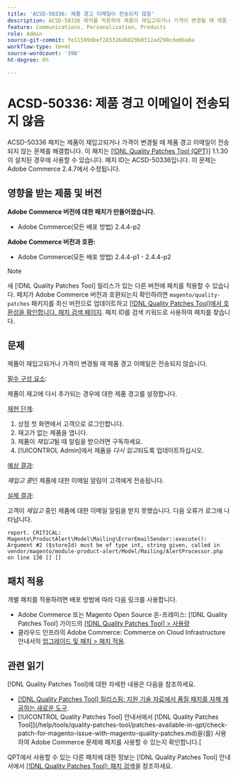 ```yaml
---
title: 'ACSD-50336: 제품 경고 이메일이 전송되지 않음'
description: ACSD-50336 패치를 적용하여 제품이 재입고되거나 가격이 변경될 때 제품 경고 이메일이 전송되지 않는 Adobe Commerce 문제를 해결합니다.
feature: Communications, Personalization, Products
role: Admin
source-git-commit: fe11599dbef283326db029b0312ad290cde0ba0a
workflow-type: tm+mt
source-wordcount: '398'
ht-degree: 0%

---
```


# ACSD-50336: 제품 경고 이메일이 전송되지 않음

ACSD-50336 패치는 제품이 재입고되거나 가격이 변경될 때 제품 경고 이메일이 전송되지 않는 문제를 해결합니다. 이 패치는 [[!DNL Quality Patches Tool (QPT)]](https://experienceleague.adobe.com/en/docs/commerce-knowledge-base/kb/announcements/commerce-announcements/magento-quality-patches-released-new-tool-to-self-serve-quality-patches) 1.1.30이 설치된 경우에 사용할 수 있습니다. 패치 ID는 ACSD-50336입니다. 이 문제는 Adobe Commerce 2.4.7에서 수정됩니다.

## 영향을 받는 제품 및 버전

**Adobe Commerce 버전에 대한 패치가 만들어졌습니다.**

* Adobe Commerce(모든 배포 방법) 2.4.4-p2

**Adobe Commerce 버전과 호환:**

* Adobe Commerce(모든 배포 방법) 2.4.4-p1 - 2.4.4-p2

>[!NOTE]
>
>새 [!DNL Quality Patches Tool] 릴리스가 있는 다른 버전에 패치를 적용할 수 있습니다. 패치가 Adobe Commerce 버전과 호환되는지 확인하려면 `magento/quality-patches` 패키지를 최신 버전으로 업데이트하고 [[!DNL Quality Patches Tool]에서 호환성을 확인합니다. 패치 검색 페이지](https://experienceleague.adobe.com/tools/commerce-quality-patches/index.html). 패치 ID를 검색 키워드로 사용하여 패치를 찾습니다.

## 문제

제품이 재입고되거나 가격이 변경될 때 제품 경고 이메일은 전송되지 않습니다.

<u>필수 구성 요소</u>:

제품이 재고에 다시 추가되는 경우에 대한 제품 경고를 설정합니다.

<u>재현 단계</u>:

1. 상점 첫 화면에서 고객으로 로그인합니다.
1. 재고가 없는 제품을 엽니다.
1. 제품이 *재입고*&#x200B;될 때 알림을 받으려면 구독하세요.
1. [!UICONTROL Admin]에서 제품을 _다시 입고_&#x200B;되도록 업데이트하십시오.

<u>예상 결과</u>:

*재입고 중*&#x200B;인 제품에 대한 이메일 알림이 고객에게 전송됩니다.

<u>실제 결과</u>:

고객이 *재입고* 중인 제품에 대한 이메일 알림을 받지 못했습니다. 다음 오류가 로그에 나타납니다.

```
report. CRITICAL: Magento\ProductAlert\Model\Mailing\ErrorEmailSender::execute(): Argument #2 ($storeId) must be of type int, string given, called in vendor/magento/module-product-alert/Model/Mailing/AlertProcessor.php on line 130 [] [] 
```

## 패치 적용

개별 패치를 적용하려면 배포 방법에 따라 다음 링크를 사용합니다.

* Adobe Commerce 또는 Magento Open Source 온-프레미스: [!DNL Quality Patches Tool] 가이드의 [[!DNL Quality Patches Tool] > 사용량](/help/tools/quality-patches-tool/usage.md)
* 클라우드 인프라의 Adobe Commerce: Commerce on Cloud Infrastructure 안내서의 [업그레이드 및 패치 > 패치 적용](https://experienceleague.adobe.com/docs/commerce-cloud-service/user-guide/develop/upgrade/apply-patches.html).

## 관련 읽기

[!DNL Quality Patches Tool]에 대한 자세한 내용은 다음을 참조하세요.

* [[!DNL Quality Patches Tool] 릴리스됨: 지원 기술 자료에서 품질 패치를 자체 제공하는 새로운 도구](https://experienceleague.adobe.com/en/docs/commerce-knowledge-base/kb/announcements/commerce-announcements/magento-quality-patches-released-new-tool-to-self-serve-quality-patches).
* [!UICONTROL Quality Patches Tool] 안내서에서  [!DNL Quality Patches Tool]](/help/tools/quality-patches-tool/patches-available-in-qpt/check-patch-for-magento-issue-with-magento-quality-patches.md)을(를) 사용하여 Adobe Commerce 문제에 패치를 사용할 수 있는지 확인합니다.[


QPT에서 사용할 수 있는 다른 패치에 대한 정보는 [!DNL Quality Patches Tool] 안내서에서 [[!DNL Quality Patches Tool]: 패치 검색](https://experienceleague.adobe.com/tools/commerce-quality-patches/index.html)을 참조하세요.
